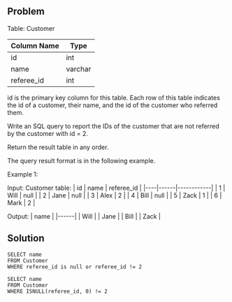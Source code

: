 ## Problem

Table: Customer

| Column Name | Type    |
|-------------|---------|
| id          | int     |
| name        | varchar |
| referee_id  | int     |

id is the primary key column for this table.
Each row of this table indicates the id of a customer, their name, and the id of the customer who referred them.
 

Write an SQL query to report the IDs of the customer that are not referred by the customer with id = 2.

Return the result table in any order.

The query result format is in the following example.

 

Example 1:

Input: 
Customer table:
| id | name | referee_id |
|----|------|------------|
| 1  | Will | null       |
| 2  | Jane | null       |
| 3  | Alex | 2          |
| 4  | Bill | null       |
| 5  | Zack | 1          |
| 6  | Mark | 2          |

Output: 
| name |
|------|
| Will |
| Jane |
| Bill |
| Zack |

## Solution

    SELECT name 
    FROM Customer
    WHERE referee_id is null or referee_id != 2

    SELECT name 
    FROM Customer
    WHERE ISNULL(referee_id, 0) != 2

